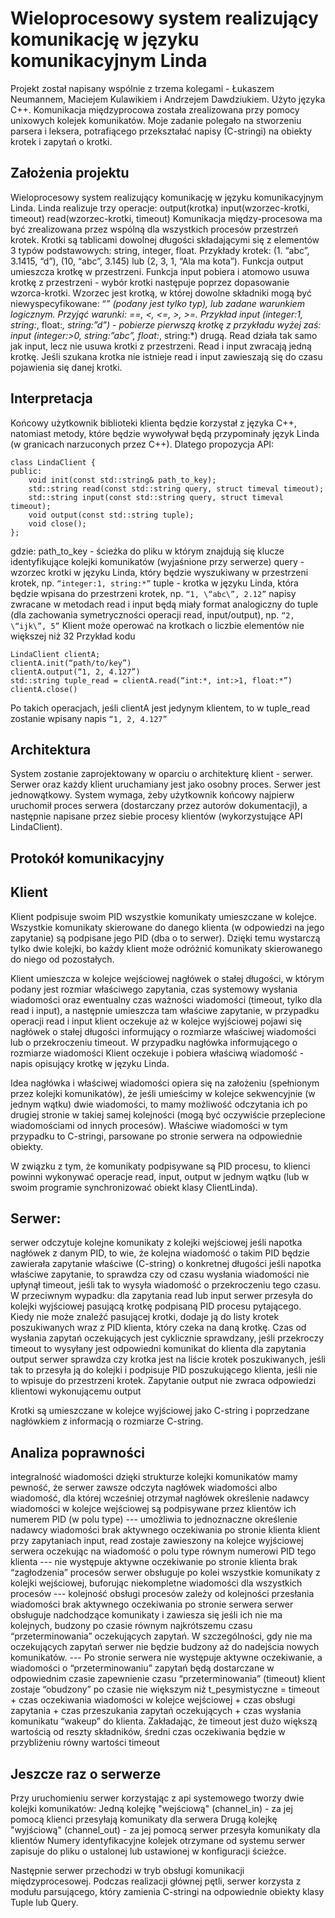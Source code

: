 Wieloprocesowy system realizujący komunikację w języku komunikacyjnym Linda
==========================================================================

Projekt został napisany wspólnie z trzema kolegami - Łukaszem Neumannem, Maciejem Kulawikiem i Andrzejem Dawdziukiem.
Użyto języka C++. Komunikacja międzyprocowa została zrealizowana przy pomocy unixowych kolejek komunikatów.
Moje zadanie polegało na stworzeniu parsera i leksera, potrafiącego przekształać napisy (C-stringi) na obiekty krotek i zapytań
o krotki.

Założenia projektu
------------------
Wieloprocesowy system realizujący komunikację w języku komunikacyjnym Linda. Linda realizuje trzy operacje:
output(krotka)
input(wzorzec-krotki, timeout)
read(wzorzec-krotki, timeout)
Komunikacja między-procesowa ma być zrealizowana przez wspólną dla wszystkich procesów przestrzeń krotek. Krotki są tablicami dowolnej długości składającymi się z elementów 3 typów podstawowych: string, integer, float. Przykłady krotek: (1. “abc”, 3.1415, “d”), (10, “abc”, 3.145) lub (2, 3, 1, “Ala ma kota”). Funkcja output umieszcza krotkę w przestrzeni. Funkcja input pobiera i atomowo usuwa krotkę z przestrzeni - wybór krotki następuje poprzez dopasowanie wzorca-krotki. Wzorzec jest krotką, w której dowolne składniki mogą być niewyspecyfikowane: “*” (podany jest tylko typ), lub zadane warunkiem logicznym. Przyjąć warunki: ==, <, <=, >, >=. Przykład input (integer:1, string:*, float:*, string:”d”) - pobierze pierwszą krotkę z przykładu wyżej zaś: input (integer:>0, string:”abc”, float:*, string:*) drugą. Read działa tak samo jak input, lecz nie usuwa krotki z przestrzeni. Read i input zwracają jedną krotkę. Jeśli szukana krotka nie istnieje read i input zawieszają się do czasu pojawienia się danej krotki. 


Interpretacja 
-------------
Końcowy użytkownik biblioteki klienta będzie korzystał z języka C++, natomiast metody, które będzie wywoływał będą przypominały język Linda (w granicach narzuconych przez C++). Dlatego propozycja API:

```
class LindaClient {
public:
	void init(const std::string& path_to_key);
    std::string read(const std::string query, struct timeval timeout);
    std::string input(const std::string query, struct timeval timeout);
	void output(const std::string tuple);
	void close();
};
```
gdzie:
path_to_key - ścieżka do pliku w którym znajdują się klucze identyfikujące kolejki komunikatów (wyjaśnione przy serwerze)
query - wzorzec krotki w języku Linda, który będzie wyszukiwany w przestrzeni krotek, np. `“integer:1, string:*”`
tuple - krotka w języku Linda, która będzie wpisana do przestrzeni krotek, np. `“1, \“abc\”, 2.12”`
napisy zwracane w metodach read i input będą miały format analogiczny do tuple (dla zachowania symetryczności operacji read, input/output), np. `“2, \“ijk\”, 5”`
Klient może operować na krotkach o liczbie elementów nie większej niż 32
Przykład kodu
```
LindaClient clientA;
clientA.init(“path/to/key”)
clientA.output(“1, 2, 4.127”)
std::string tuple_read = clientA.read(“int:*, int:>1, float:*”)
clientA.close()
```
Po takich operacjach, jeśli clientA jest jedynym klientem, to w tuple_read zostanie wpisany napis `“1, 2, 4.127”`

Architektura
------------
System zostanie zaprojektowany w oparciu o architekturę klient - serwer. Serwer oraz każdy klient uruchamiany jest jako osobny proces. Serwer jest jednowątkowy. System wymaga, żeby użytkownik końcowy najpierw uruchomił proces serwera (dostarczany przez autorów dokumentacji), a następnie napisane przez siebie procesy klientów (wykorzystujące API LindaClient).

Protokół komunikacyjny
---------------------
Klient
------
Klient podpisuje swoim PID wszystkie komunikaty umieszczane w kolejce. Wszystkie komunikaty skierowane do danego klienta (w odpowiedzi na jego zapytanie) są podpisane jego PID (dba o to serwer). Dzięki temu wystarczą tylko dwie kolejki, bo każdy klient może odróżnić komunikaty skierowanego do niego od pozostałych.

Klient umieszcza w kolejce wejściowej nagłówek o stałej długości, w którym podany jest rozmiar właściwego zapytania, czas systemowy wysłania wiadomości oraz ewentualny czas ważności wiadomości (timeout, tylko dla read i input), a następnie umieszcza tam właściwe zapytanie,
w przypadku operacji read i input klient oczekuje aż w kolejce wyjściowej pojawi się nagłówek o stałej długości informujący o rozmiarze właściwej wiadomości lub o przekroczeniu timeout. W przypadku nagłówka informującego o rozmiarze wiadomości Klient oczekuje i pobiera właściwą wiadomość - napis opisujący krotkę w języku Linda.

Idea nagłówka i właściwej wiadomości opiera się na założeniu (spełnionym przez kolejki komunikatów), że jeśli umieścimy w kolejce sekwencyjnie (w jednym wątku) dwie wiadomości, to mamy możliwość odczytania ich po drugiej stronie w takiej samej kolejności (mogą być oczywiście przeplecione wiadomościami od innych procesów). Właściwe wiadomości w tym przypadku to C-stringi, parsowane po stronie serwera na odpowiednie obiekty.

W związku z tym, że komunikaty podpisywane są PID procesu, to klienci powinni wykonywać operacje read, input, output w jednym wątku (lub w swoim programie synchronizować obiekt klasy ClientLinda).


Serwer:
-------
serwer odczytuje kolejne komunikaty z kolejki wejściowej
jeśli napotka nagłówek z danym PID, to wie, że kolejna wiadomość o takim PID będzie zawierała zapytanie właściwe (C-string) o konkretnej długości
jeśli napotka właściwe zapytanie, to sprawdza czy od czasu wysłania wiadomości nie upłynął timeout, jeśli tak to wysyła wiadomość o przekroczeniu tego czasu. W przeciwnym wypadku:
dla zapytania read lub input serwer przesyła do kolejki wyjściowej pasującą krotkę podpisaną PID procesu pytającego. Kiedy nie może znaleźć pasującej krotki, dodaje ją do listy krotek poszukiwanych wraz z PID klienta, który czeka na daną krotkę. Czas od wysłania zapytań oczekujących jest cyklicznie sprawdzany, jeśli przekroczy timeout to wysyłany jest odpowiedni komunikat do klienta
dla zapytania output serwer sprawdza czy krotka jest na liście krotek poszukiwanych, jeśli tak to przesyła ją do kolejki i podpisuje PID poszukującego klienta, jeśli nie to wpisuje do przestrzeni krotek. Zapytanie output nie zwraca odpowiedzi klientowi wykonującemu output

Krotki są umieszczane w kolejce wyjściowej jako C-string i poprzedzane nagłówkiem z informacją o rozmiarze C-string.


Analiza poprawności
-------------------
integralność wiadomości
dzięki strukturze kolejki komunikatów mamy pewność, że serwer zawsze odczyta nagłówek wiadomości albo wiadomość, dla której wcześniej otrzymał nagłówek
określenie nadawcy
wiadomości w kolejce wejściowej są podpisywane przez klientów ich numerem PID (w polu type) --- umożliwia to jednoznaczne określenie nadawcy wiadomości
brak aktywnego oczekiwania po stronie klienta
klient przy zapytaniach input, read zostaje zawieszony na kolejce wyjściowej serwera oczekując na wiadomość o polu type równym numerowi PID tego klienta --- nie występuje aktywne oczekiwanie po stronie klienta
brak “zagłodzenia” procesów
serwer obsługuje po kolei wszystkie komunikaty z kolejki wejściowej, buforując niekompletne wiadomości dla wszystkich procesów --- kolejność obsługi procesów zależy od kolejności przesłania wiadomości
brak aktywnego oczekiwania po stronie serwera
serwer obsługuje nadchodzące komunikaty i zawiesza się jeśli ich nie ma kolejnych, budzony po czasie równym najkrótszemu czasu “przeterminowania” oczekujących zapytań. W szczególności, gdy nie ma oczekujących zapytań serwer nie będzie budzony aż do nadejścia nowych komunikatów. --- Po stronie serwera nie występuje aktywne oczekiwanie, a wiadomości o “przeterminowaniu” zapytań będą dostarczane w odpowiednim czasie
zapewnienie czasu “przeterminowania” (timeout)
klient zostaje “obudzony” po czasie nie większym niż t_pesymistyczne = timeout + czas oczekiwania wiadomości w kolejce wejściowej + czas obsługi zapytania + czas przeszukania zapytań oczekujących + czas wysłania komunikatu “wakeup” do klienta. Zakładając, że timeout jest dużo większą wartością od reszty składników, średni czas oczekiwania będzie w przybliżeniu równy wartości timeout  

Jeszcze raz o serwerze
----------------------
Przy uruchomieniu serwer korzystając z api systemowego tworzy dwie kolejki komunikatów:
Jedną kolejkę "wejściową" (channel_in) - za jej pomocą klienci przesyłają komunikaty dla serwera
Drugą kolejkę "wyjściową" (channel_out) - za jej pomocą serwer przesyła komunikaty dla klientów
Numery identyfikacyjne kolejek otrzymane od systemu serwer zapisuje do pliku o ustalonej lub ustawionej w konfiguracji ścieżce.

Następnie serwer przechodzi w tryb obsługi komunikacji międzyprocesowej. Podczas realizacji głównej pętli, serwer korzysta z modułu parsującego, który zamienia C-stringi na odpowiednie obiekty klasy Tuple lub Query. 
